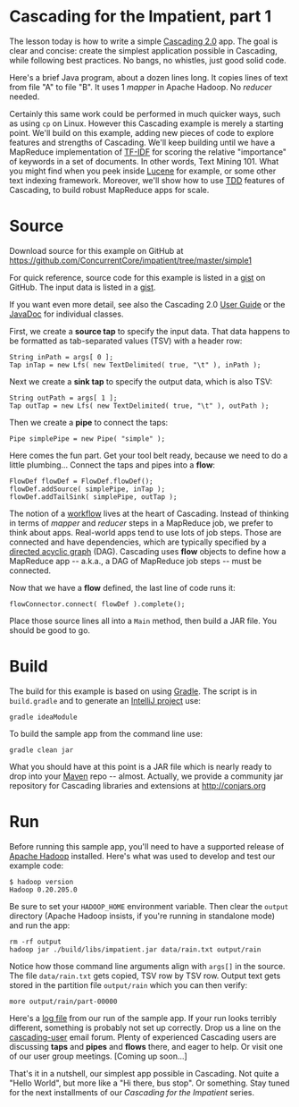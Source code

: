 Cascading for the Impatient, part 1
===================================
The lesson today is how to write a simple [Cascading 2.0](http://www.cascading.org/) app. The goal is clear and concise: create the simplest application possible in Cascading, while following best practices. No bangs, no whistles, just good solid code.

Here's a brief Java program, about a dozen lines long. It copies lines of text from file "A" to file "B". It uses 1 *mapper* in Apache Hadoop. No *reducer* needed.

Certainly this same work could be performed in much quicker ways, such as using `cp` on Linux. However this Cascading example is merely a starting point. We'll build on this example, adding new pieces of code to explore features and strengths of Cascading. We'll keep building until we have a MapReduce implementation of [TF-IDF](http://en.wikipedia.org/wiki/Tf*idf) for scoring the relative "importance" of keywords in a set of documents. In other words, Text Mining 101. What you might find when you peek inside [Lucene](http://lucene.apache.org/) for example, or some other text indexing framework. Moreover, we'll show how to use [TDD](http://en.wikipedia.org/wiki/Test-driven_development) features of Cascading, to build robust MapReduce apps for scale.

Source
======
Download source for this example on GitHub at https://github.com/ConcurrentCore/impatient/tree/master/simple1

For quick reference, source code for this example is listed in a [gist](https://gist.github.com/2911714) on GitHub. The input data is listed in a [gist](https://gist.github.com/2911686).

If you want even more detail, see also the Cascading 2.0 [User Guide](http://docs.cascading.org/cascading/2.0/userguide/html/) or the [JavaDoc](http://docs.cascading.org/cascading/2.0/javadoc/) for individual classes.

First, we create a **source tap** to specify the input data. That data happens to be formatted as tab-separated values (TSV) with a header row:

    String inPath = args[ 0 ];
    Tap inTap = new Lfs( new TextDelimited( true, "\t" ), inPath );

Next we create a **sink tap** to specify the output data, which is also TSV:

    String outPath = args[ 1 ];
    Tap outTap = new Lfs( new TextDelimited( true, "\t" ), outPath );

Then we create a **pipe** to connect the taps:

    Pipe simplePipe = new Pipe( "simple" );

Here comes the fun part. Get your tool belt ready, because we need to do a little plumbing... Connect the taps and pipes into a **flow**:

    FlowDef flowDef = FlowDef.flowDef();
    flowDef.addSource( simplePipe, inTap );
    flowDef.addTailSink( simplePipe, outTap );

The notion of a [workflow](http://en.wikipedia.org/wiki/Workflow) lives at the heart of Cascading. Instead of thinking in terms of *mapper* and *reducer* steps in a MapReduce job, we prefer to think about apps. Real-world apps tend to use lots of job steps. Those are connected and have dependencies, which are typically specified by a [directed acyclic graph](http://en.wikipedia.org/wiki/Directed_acyclic_graph) (DAG). Cascading uses **flow** objects to define how a MapReduce app -- a.k.a., a DAG of MapReduce job steps -- must be connected.

Now that we have a **flow** defined, the last line of code runs it:

    flowConnector.connect( flowDef ).complete();

Place those source lines all into a `Main` method, then build a JAR file. You should be good to go.

Build
=====
The build for this example is based on using [Gradle](http://gradle.org/). The script is in `build.gradle` and to generate an [IntelliJ project](https://www.jetbrains.com/idea/) use:

    gradle ideaModule

To build the sample app from the command line use:

    gradle clean jar

What you should have at this point is a JAR file which is nearly ready to drop into your [Maven](https://maven.apache.org/) repo -- almost. Actually, we provide a community jar repository for Cascading libraries and extensions at http://conjars.org

Run
===
Before running this sample app, you'll need to have a supported release of [Apache Hadoop](http://hadoop.apache.org/) installed. Here's what was used to develop and test our example code:

    $ hadoop version
    Hadoop 0.20.205.0

Be sure to set your `HADOOP_HOME` environment variable. Then clear the `output` directory (Apache Hadoop insists, if you're running in standalone mode) and run the app:

    rm -rf output
    hadoop jar ./build/libs/impatient.jar data/rain.txt output/rain

Notice how those command line arguments align with `args[]` in the source. The file `data/rain.txt` gets copied, TSV row by TSV row. Output text gets stored in the partition file `output/rain` which you can then verify:

    more output/rain/part-00000

Here's a [log file](https://gist.github.com/2911681) from our run of the sample app. If your run looks terribly different, something is probably not set up correctly. Drop us a line on the [cascading-user](https://groups.google.com/forum/?fromgroups#!forum/cascading-user) email forum. Plenty of experienced Cascading users are discussing **taps** and **pipes** and **flows** there, and eager to help. Or visit one of our user group meetings. [Coming up soon...]

That's it in a nutshell, our simplest app possible in Cascading. Not quite a "Hello World", but more like a "Hi there, bus stop". Or something. Stay tuned for the next installments of our *Cascading for the Impatient* series.
